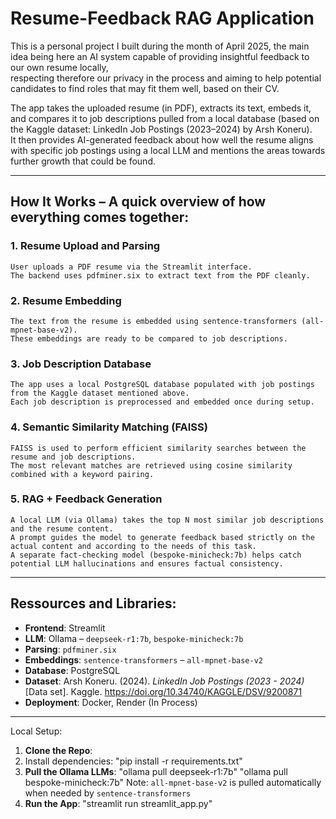 # Resume-Feedback RAG Application

This is a personal project I built during the month of April 2025, the main idea being here an AI system capable of providing insightful feedback to our own resume locally,  
respecting therefore our privacy in the process and aiming to help potential candidates to find roles that may fit them well, based on their CV.

The app takes the uploaded resume (in PDF), extracts its text, embeds it, and compares it to job descriptions pulled from a local database (based on the Kaggle dataset: LinkedIn Job Postings (2023–2024) by Arsh Koneru).  
It then provides AI-generated feedback about how well the resume aligns with specific job postings using a local LLM and mentions the areas towards further growth that could be found.

---

## How It Works – A quick overview of how everything comes together:

### 1. Resume Upload and Parsing

    User uploads a PDF resume via the Streamlit interface.  
    The backend uses pdfminer.six to extract text from the PDF cleanly.

### 2. Resume Embedding

    The text from the resume is embedded using sentence-transformers (all-mpnet-base-v2).  
    These embeddings are ready to be compared to job descriptions.

### 3. Job Description Database

    The app uses a local PostgreSQL database populated with job postings from the Kaggle dataset mentioned above.  
    Each job description is preprocessed and embedded once during setup.

### 4. Semantic Similarity Matching (FAISS)

    FAISS is used to perform efficient similarity searches between the resume and job descriptions.  
    The most relevant matches are retrieved using cosine similarity combined with a keyword pairing.

### 5. RAG + Feedback Generation

    A local LLM (via Ollama) takes the top N most similar job descriptions and the resume content.  
    A prompt guides the model to generate feedback based strictly on the actual content and according to the needs of this task.  
    A separate fact-checking model (bespoke-minicheck:7b) helps catch potential LLM hallucinations and ensures factual consistency.

---

## Ressources and Libraries:

- **Frontend**: Streamlit  
- **LLM**: Ollama – `deepseek-r1:7b`, `bespoke-minicheck:7b`  
- **Parsing**: `pdfminer.six`  
- **Embeddings**: `sentence-transformers` – `all-mpnet-base-v2`  
- **Database**: PostgreSQL  
- **Dataset**: Arsh Koneru. (2024). *LinkedIn Job Postings (2023 - 2024)* [Data set]. Kaggle. https://doi.org/10.34740/KAGGLE/DSV/9200871  
- **Deployment**: Docker, Render (In Process)

---



Local Setup:

1. **Clone the Repo**:
2. Install dependencies:
   "pip install -r requirements.txt"
3. **Pull the Ollama LLMs**:
   "ollama pull deepseek-r1:7b"
   "ollama pull bespoke-minicheck:7b"
   Note: `all-mpnet-base-v2` is pulled automatically when needed by `sentence-transformers`
5. **Run the App**:
   "streamlit run streamlit_app.py"




